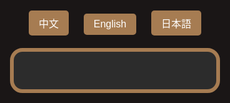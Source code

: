 <html lang="zh-Hant">
<head>
  <meta charset="UTF-8" />
  <meta name="viewport" content="width=device-width, initial-scale=1.0"/>
  <title>飯店QA</title>
  <style>
    html, body {
      margin: 0; padding: 0;
      background-color: #1a1616;
      font-family: 'Segoe UI', Tahoma, Geneva, Verdana, sans-serif;
      display: flex; flex-direction: column; align-items: center;
      height: 100vh;
    }
    .lang-switcher {
      margin: 20px;
    }
    .lang-switcher button {
      margin: 0 10px;
      padding: 8px 16px;
      font-size: 1rem;
      border: none;
      border-radius: 5px;
      cursor: pointer;
      background-color: #a67c52;
      color: white;
      transition: background-color 0.3s;
    }
    .lang-switcher button:hover {
      background-color: #8b653f;
    }
    .qa-container {
      background-color: #2c2c2c;
      border: 6px solid #a67c52;
      border-radius: 20px;
      padding: 30px 25px;
      width: 100%;
      max-width: 800px; /* 電腦最大寬度 */
      margin: 0 20px;   /* 左右留空，手機桌面都適用 */
      box-sizing: border-box;
      overflow-y: auto;
      max-height: 85vh;
      -webkit-overflow-scrolling: touch;
    }
    .qa-item {
      margin-bottom: 20px;
    }
    .question {
      cursor: pointer;
      font-size: 1.5rem;
      color: #FFC107;
      margin-bottom: 8px;
      display: flex;
      justify-content: space-between;
      align-items: center;
      background-color: #444;
      padding: 12px 16px;
      border-radius: 10px;
      user-select: none;
      transition: background-color 0.3s;
    }
    .question:hover {
      background-color: #555;
    }
    .arrow {
      font-size: 1.2rem;
      color: #FFC107;
    }
    .answer {
      max-height: 0;
      overflow: hidden;
      transition: max-height 0.4s ease, padding 0.3s ease;
      font-size: 1.1rem;
      color: #fff;
      background-color: #3a3a3a;
      border-radius: 8px;
      padding: 0 16px;
      line-height: 1.6;
    }
    .answer.open {
      max-height: 800px;
      padding: 15px 16px;
    }
    a {
      color: #00d4ff;
      text-decoration: underline;
    }
    @media (max-width: 600px) {
      .question {
        font-size: 1.1rem;
        padding: 8px 12px;
      }
      .answer {
        font-size: 1rem;
      }
    }
  </style>
</head>
<body>
  <div class="lang-switcher">
    <button onclick="switchLang('zh')">中文</button>
    <button onclick="switchLang('en')">English</button>
    <button onclick="switchLang('ja')">日本語</button>
  </div>

  <div class="qa-container" id="qa"></div>

  <script>
    const qaData = {
      zh: [
         {
          q: " 📢 飯店公告訊息 ",
          a: `日前無公告訊息。</a>`
        },
        
        {
          q: "飯店周邊古蹟景點",
          a: `
▪ 新竹州圖書館：<a href="https://www.google.com/maps?q=新竹州圖書館" target="_blank">地圖</a><br>
▪ 東門迎曦門：<a href="https://www.google.com/maps?q=東門迎曦門" target="_blank">地圖</a><br>
▪ 辛志平校長故居：<a href="https://www.google.com/maps?q=辛志平校長故居" target="_blank">地圖</a><br>
▪ 新竹市影像博物館：<a href="https://www.google.com/maps?q=新竹市影像博物館" target="_blank">地圖</a><br>
▪ 新竹市美術館：<a href="https://www.google.com/maps?q=新竹市美術館" target="_blank">地圖</a><br>
▪ 東門市場：<a href="https://www.google.com/maps?q=東門市場" target="_blank">地圖</a><br>
▪ 新竹市政府：<a href="https://www.google.com/maps?q=新竹市政府" target="_blank">地圖</a><br>
▪ 新竹市消防博物館：<a href="https://www.google.com/maps?q=新竹市消防博物館" target="_blank">地圖</a><br>
▪ 國立新竹生活美學館（原新竹公會堂）：<a href="https://www.google.com/maps?q=國立新竹生活美學館（原新竹公會堂）" target="_blank">地圖</a><br>
▪ 新竹動物園：<a href="https://www.google.com/maps?q=新竹動物園" target="_blank">地圖</a><br>
▪ 新竹公園：<a href="https://www.google.com/maps?q=新竹公園" target="_blank">地圖</a>`
        },
        {
          q: "飯店鄰近夜市",
          a: `▪ 每日：城隍廟夜市：<a href="https://www.google.com/maps?q=新竹市城隍廟夜市" target="_blank">地圖</a><br>
           ▪ 週二、週四：新竹後站夜市：<a href="https://www.google.com/maps?q=新竹後站夜市" target="_blank">地圖</a><br>
          ▪ 週三、週五：樹林頭夜市：<a href="https://www.google.com/maps?q=樹林頭夜市" target="_blank">地圖</a><br>
         ▪ 週六、週日 11:00~19:00：新竹假日花市：<a href="https://www.google.com/maps?q=新竹假日花市" target="_blank">地圖</a>`
        },
         {
          q: "新竹觀光景點推薦",
          a: `
▪ 新竹都城隍廟：<a href="https://www.google.com/maps?q=新竹都城隍廟" target="_blank">地圖</a><br>
▪ 新竹公園：<a href="https://www.google.com/maps?q=新竹公園 都會公園" target="_blank">地圖</a><br>
▪ 新竹市立動物園：<a href="https://www.google.com/maps?q=新竹市立動物園" target="_blank">地圖</a><br>
▪ 新竹市玻璃工藝博物館：<a href="https://www.google.com/maps?q=新竹市玻璃工藝博物館" target="_blank">地圖</a><br>
▪ 將軍村：<a href="https://www.google.com/maps?q=將軍村" target="_blank">地圖</a><br>
▪ 市定古蹟-新竹水道取水口展示館(周一及周五戲水池清潔消毒不開放)：<a href="https://www.google.com/maps?q=市定古蹟-新竹水道取水口展示館(周一及周五戲水池清潔消毒不開放)" target="_blank">地圖</a><br>
▪ 青草湖：<a href="https://www.google.com/maps?q=青草湖" target="_blank">地圖</a><br>
▪ 青青草原：<a href="https://www.google.com/maps?q=青青草原 香山" target="_blank">地圖</a><br>
▪ 新竹(南寮漁港)17公里海岸風景區：<a href="https://www.google.com/maps?q=新竹17公里海岸風景區" target="_blank">地圖</a><br>
▪ 香山濕地賞蟹步道：<a href="https://www.google.com/maps?q=香山濕地賞蟹步道" target="_blank">地圖</a><br>
▪ 風情海岸：<a href="https://www.google.com/maps?q=風情海岸" target="_blank">地圖</a>`
        },
        {
          q: "飯店周邊宮廟景點",
          a: `
▪ 東寧宮：<a href="https://www.google.com/maps?q=東寧宮" target="_blank">地圖</a><br>
▪ 新竹都城隍廟：<a href="https://www.google.com/maps?q=新竹都城隍廟" target="_blank">地圖</a><br>
▪ 新竹竹蓮寺：<a href="https://www.google.com/maps?q=新竹竹蓮寺" target="_blank">地圖</a><br>
▪ 新竹長和宮：<a href="https://www.google.com/maps?q=新竹長和宮" target="_blank">地圖</a><br>
▪ 關帝廟：<a href="https://www.google.com/maps?q=新竹關帝廟 南門街" target="_blank">地圖</a>`
        },
        {
          q: "鄰近購物百貨",
          a: `
▪ 巨城購物中心：<a href="https://www.google.com/maps?q=巨城購物中心" target="_blank">地圖</a><br>
▪ 大魯閣湳雅廣場：<a href="https://www.google.com/maps?q=大魯閣湳雅廣場" target="_blank">地圖</a><br>
▪ 新竹大遠百：<a href="https://www.google.com/maps?q=新竹大遠百" target="_blank">地圖</a>`
        },
        {
          q: "鄰近YouBike單車借用站🚴",
          a: `
⚠️YouBike使用說明：<a href="https://www.youbike.com.tw/region/main/" target="_blank"> YouBike官網</a><br>
▪ 新竹市政府YouBike站 <a href="https://www.google.com/maps?q=YouBike 新竹市政府" target="_blank">地圖</a>`
        },
         {
          q: "台灣鐵路・高速鐵路・機場捷運<br>・桃園機場✈️・松山機場✈️　",
          a: `
▪ 台灣鐵路：<a href="https://www.railway.gov.tw/tra-tip-web/tip?lang=ZH_TW" target="_blank"> 台鐵官網</a><br>
▪ 台灣高鐵：<a href="https://www.thsrc.com.tw/" target="_blank"> 高鐵官網</a><br>
▪ 桃園捷運/機場捷運：<a href="https://www.tymetro.com.tw/tymetro-new/tw/index.php" target="_blank"> 機捷官網</a><br>
▪ 桃園國際機場：<a href="https://www.taoyuan-airport.com/" target="_blank"> 桃機官網</a><br>
▪ 台北松山機場：<a href="https://www.tsa.gov.tw/" target="_blank">松山機場</a>`
        },

 {
          q: "迎曦飯店 → 桃園國際機場 交通方式?　",
          a: `
▪ 台灣高鐵：從 新竹高鐵站 搭乘至 桃園高鐵站，轉乘「機場捷運」直達機場。⏱ 約 60–70 分鐘<br>
▪ 客運：搭乘 日豪客運 1250 機場巴士，「新竹轉運站」直達桃園國際機場。⏱ 約 90–100 分鐘<br>
→ 日豪客運：<a href="https://www.taiwanbus.tw/eBUSPage/Query/QueryResult.aspx?rno=12500&rn=1755744773691&lan=C" target="_blank"> 公路客運即時動態資訊網</a>
→ 新竹轉運站：<a href="https://www.google.com/maps?q=新竹轉運站" target="_blank">地圖</a><br>
▪ 計程車：從飯店直達桃園國際機場。⏱ 約 50–60 分鐘`
        },
        
         {
          q: "南寮漁港・清華大學・交通大學交通方式🚌",
          a: `
▪ 南寮漁港-新竹客運0150_藍15區公車：<a href="http://www.hcbus.com.tw/big5/information-2.asp?select=7&button=%E9%80%81%E5%87%BA" target="_blank"> 新竹客運官網</a><br>
▪ 清華大學雙校區-科技之星83路公車：<a href="https://www.yosemite-bus.com.tw/no81_bus.asp#no83" target="_blank"> 科技之星官網</a><br>
▪ 交通大學雙校區、清華大學光復校區-新竹客運0020_2路公車：<a href="http://www.hcbus.com.tw/big5/information-2.asp?select=2&button=%E9%80%81%E5%87%BA" target="_blank"> 新竹客運官網</a>`
        },
        {
          q: "鄰近早餐店推薦？",
          a: `
▪ 義式屋古拉爵：<a href="https://www.google.com/maps?q=義式屋古拉爵 新竹迎曦店" target="_blank">地圖</a><br>
▪ 山東早點-眷村龎：<a href="https://www.google.com/maps?q=眷村龎"target="_blank">地圖</a><br>
▪ 星巴克-新竹州圖門市：<a href="https://www.google.com/maps?q=星巴克-新竹州圖門市" target="_blank">地圖</a>`
        },
        {
          q: "咖啡☕和下午茶推薦？",
          a: `
▪ 星巴克-新竹州圖門市：<a href="https://www.google.com/maps?q=星巴克-新竹州圖門市" target="_blank">地圖</a><br>
▪ 九幕咖啡：<a href="https://www.google.com/maps?q=九幕咖啡" target="_blank">地圖</a><br>
▪ 種甜：<a href="https://www.google.com/maps?q=種甜" target="_blank">地圖</a><br>
▪ 一想一響咖啡：<a href="https://www.google.com/maps?q=一想一響咖啡" target="_blank">地圖</a><br>
▪ 李克承博士故居 a-moom：<a href="https://www.google.com/maps?q=李克承博士故居 a-moom(新竹市)" target="_blank">地圖</a><br>
▪ 春室 SPRING POOL GLASS STUDIO + The POOL：<a href="https://www.google.com/maps?q=春室 SPRING POOL GLASS STUDIO + The POOL" target="_blank">地圖</a><br>
▪ Louisa Coffee 路易莎咖啡 (新竹公園門市)：<a href="https://www.google.com/maps?q=Louisa Coffee 路易莎咖啡  新竹東區公園路" target="_blank">地圖</a><br>
▪ 墨咖啡 INK COFFEE：<a href="https://www.google.com/maps?q=墨咖啡 INK COFFEE" target="_blank">地圖</a><br>
▪ 饅饅好食：<a href="https://www.google.com/maps?q=饅饅好食" target="_blank">地圖</a><br>
▪ 一百種味道 (三民店)：<a href="https://www.google.com/maps?q=一百種味道(三民店)" target="_blank">地圖</a><br>
▪ 夏.咖啡：<a href="https://www.google.com/maps?q=夏.咖啡 仁愛街" target="_blank">地圖</a><br>
▪ Float Dept.微生咖啡：<a href="https://www.google.com/maps?q=Float Dept.微生咖啡" target="_blank">地圖</a>`
        },
        {
          q: "中式餐廳推薦？",
          a: `
▪ 菜園上海餐廳：<a href="https://www.google.com/maps?q=菜園上海餐廳" target="_blank">地圖</a><br>
▪ 享鴨烤鴨：<a href="https://www.google.com/maps?q=享鴨 烤鴨與中華料理 新竹北大店" target="_blank">地圖</a><br>
▪ 西市汕頭館：<a href="https://www.google.com/maps?q=西市汕頭館 北大店" target="_blank">地圖</a><br>
▪ 新橋弄堂：<a href="https://www.google.com/maps?q=新橋弄堂" target="_blank">地圖</a>`
        },
        {
          q: "西式餐廳推薦？",
          a: `
▪ 冪2 La Miette Kitchen：<a href="https://www.google.com/maps?q=冪2 La Miette Kitchen" target="_blank">地圖</a><br>
▪ TABLE JOE 喬桌子廚房：<a href="https://www.google.com/maps?q=TABLE JOE 喬桌子廚房" target="_blank">地圖</a><br>
▪ 史坦利美式牛排：<a href="https://www.google.com/maps?q=史坦利美式牛排 巨城" target="_blank">地圖</a><br>
▪ 金色三麥 新竹巨城店PARK15：<a href="https://www.google.com/maps?q=金色三麥 新竹巨城店PARK15" target="_blank">地圖</a>`
        },
        {
          q: "日式餐廳推薦？",
          a: `
▪ 柚子：<a href="https://www.google.com/maps?q=柚子 文化街" target="_blank">地圖</a><br>
▪ 皿富器食 minfood：<a href="https://www.google.com/maps?q=皿富器食 minfood" target="_blank">地圖</a><br>
▪ 新橋燒肉屋：<a href="https://www.google.com/maps?q=新橋燒肉屋 府後店" target="_blank">地圖</a><br>
▪ 私嚐串燒：<a href="https://www.google.com/maps?q=私嚐串燒 中正店"_blank">地圖</a><br>
▪ 大阪燒肉 燒魂Yakikon：<a href="https://www.google.com/maps?q=大阪燒肉 燒魂Yakikon 新竹市東區" target="_blank">地圖</a>`
        },
        {
          q: "素食🥗餐廳推薦？",
          a: `
▪ 果庭蔬食廚房：<a href="https://www.google.com/maps?q=果庭蔬食廚房" target="_blank">地圖</a><br>
▪ 森活原素 V-Element 蔬食餐廳：<a href="https://www.google.com/maps?q=森活原素 V-Element 蔬食餐廳" target="_blank">地圖</a><br>
▪ 籽田野菜屋：<a href="https://www.google.com/maps?q=籽田野菜屋" target="_blank">地圖</a><br>
▪ 井家：<a href="https://www.google.com/maps?q=井家" target="_blank">地圖</a><br>
▪ 井町日式蔬食料理(大同店)：<a href="https://www.google.com/maps?q=井町日式蔬食料理 大同店" target="_blank">地圖</a><br>
▪ 八二親食-三民店：<a href="https://www.google.com/maps?q=八二親食-三民店" target="_blank">地圖</a>`
        },
        {
          q: "印度及異國料理推薦？",
          a: `
▪ 點22港式點心：<a href="https://www.google.com/maps?q=點22港式點心-新竹東門店" target="_blank">地圖</a><br>
▪ 132官舍餐酒館Bistro：<a href="https://www.google.com/maps?q=132官舍/新竹州警務部部長官舍(餐酒館Bistro)" target="_blank">地圖</a><br>
▪ 艷麗Pondok Sunny(星馬料理)：<a href="https://www.google.com/maps?q=艷麗Pondok Sunny" target="_blank">地圖</a><br>
▪ El Mundo墨多：<a href="https://www.google.com/maps?q=El Mundo墨多" target="_blank">地圖</a><br>
▪ 蘇丹土耳其廚房：<a href="https://www.google.com/maps?q=蘇丹土耳其廚房" target="_blank">地圖</a><br>
▪ 東京純豆腐新竹SOGO店(韓式)：<a href="https://www.google.com/maps?q=東京純豆腐Tokyo Sundubu 新竹SOGO店" target="_blank">地圖</a><br>
▪ 達達印度料理：<a href="https://www.google.com/maps?q=達達印度料理(新竹店)(原 印度小鎮)Burans Indian Kitchen in Hsinchu (Indian Town)" target="_blank">地圖</a><br>
▪ MAS India Restaurant 媽媽印度料理：<a href="https://www.google.com/maps?q=MAS India Restaurant 媽媽印度料理" target="_blank">地圖</a>`
        },
        {
          q: "牛肉麵推薦？",
          a: `
▪ 段純貞牛肉麵：<a href="https://www.google.com/maps?q=段純貞牛肉麵新竹市北區武陵路" target="_blank">地圖</a><br>
▪ 熊川牛肉麵：<a href="https://www.google.com/maps?q=熊川牛肉麵" target="_blank">地圖</a><br>
▪ 璽子牛肉麵（博愛店）：<a href="https://www.google.com/maps?q=璽子牛肉麵（博愛店)" target="_blank">地圖</a><br>
▪ 貳壹村精緻麵點：<a href="https://www.google.com/maps?q=貳壹村精緻麵點" target="_blank">地圖</a>`
        },
        {
          q: "推薦小吃？",
          a: `
▪ 喜劇收場(漢堡)：<a href="https://www.google.com/maps?q=喜劇收場(漢堡)" target="_blank">地圖</a><br>
▪ 戲棚下Under Six Pound炸雞：<a href="https://www.google.com/maps?q=戲棚下Under Six Pound炸雞" target="_blank">地圖</a><br>
▪ 覓雪Mixshare手作雪花冰：<a href="https://www.google.com/maps?q=覓雪Mixshare手作雪花冰" target="_blank">地圖</a><br>
▪ 好豆味冰沙豆花：<a href="https://www.google.com/maps?q=好豆味冰沙豆花 勝利路" target="_blank">地圖</a><br>
▪ 原夜市鴨肉麵：<a href="https://www.google.com/maps?q=原夜市鴨肉麵 中央路" target="_blank">地圖</a><br>
▪ 廟口鴨香飯：<a href="https://www.google.com/maps?q=廟口鴨香飯 中山路" target="_blank">地圖</a>`
        },
        {
          q: "伴手禮🎁推薦？",
          a: `
▪ 福源花生醬：<a href="https://www.google.com/maps?q=福源花生醬 新竹市東區東大路一段" target="_blank">地圖</a><br>
▪ 新復珍商行(竹塹餅)：<a href="https://www.google.com/maps?q=新復珍商行" target="_blank">地圖</a><br>
▪ 淵明餅舖(水蒸蛋糕)：<a href="https://www.google.com/maps?q=淵明餅舖" target="_blank">地圖</a><br>
▪ 進益貢丸：<a href="https://www.google.com/maps?q=進益貢丸新竹市北區北門街"_blank">地圖</a><br>
▪ 海瑞貢丸：<a href="https://www.google.com/maps?q=海瑞貢丸新竹西門總店"_blank">地圖</a>`
        }
      ],
      en: [
         {
          q: " 📢 Hotel Announcements ",
          a: `No announcements at the moment.</a>`
        },
       
        {
          q: "Historical sites and attractions near the hotel",
          a: `
▪ Hsinchu State Library: <a href="https://www.google.com/maps?q=新竹州圖書館" target="_blank">Map</a><br>
▪ East Gate Yingxi Gate: <a href="https://www.google.com/maps?q=東門迎曦門" target="_blank">Map</a><br>
▪ Principal Xin Zhiping's Former Residence: <a href="https://www.google.com/maps?q=辛志平校長故居"  target="_blank">Map</a><br>
▪ Hsinchu Image Museum: <a href="https://www.google.com/maps?q=新竹市影像博物館" target="_blank">Map</a><br>
▪ Hsinchu Art Museum: <a href="https://www.google.com/maps?q=新竹市美術館" target="_blank">Map</a><br>
▪ East Gate Market: <a href="https://www.google.com/maps?q=東門市場" target="_blank">Map</a><br>
▪ Hsinchu City Hall: <a href="https://www.google.com/maps?q=新竹市政府" target="_blank">Map</a><br>
▪ Hsinchu Fire Museum: <a href="https://www.google.com/maps?q=新竹市消防博物館" target="_blank">Map</a><br>
▪ National Hsinchu Living Arts Center (Former Hsinchu Public Hall)：<a href="https://www.google.com/maps?q=國立新竹生活美學館（原新竹公會堂）" target="_blank">Map</a><br>
▪ Hsinchu Zoo: <a href="https://www.google.com/maps?q=新竹動物園" target="_blank">Map</a><br>
▪ Hsinchu Park: <a href="https://www.google.com/maps?q=新竹公園" target="_blank">Map</a>`
        },
         {
          q: "Nearby Night Markets",
          a:  `▪ Daily – Chenghuang Temple Night Market – <a href="https://www.google.com/maps?q=新竹市城隍廟夜市" target="_blank">Map</a><br>
           ▪ Tue & Thu – Hsinchu Back Station Night Market: <a href="https://www.google.com/maps?q=新竹後站夜市"  target="_blank">Map</a><br>
          ▪ Wed & Fri – Shulintou Night Market: <a href="https://www.google.com/maps?q=樹林頭夜市" target="_blank">Map</a><br>
            ▪ Saturday and Sunday 11:00~19:00：Holiday Flower Market：<a href="https://www.google.com/maps?q=新竹假日花市" target="_blank">Map</a>`
        },
         {
          q: "Recommended Tourist Attractions in Hsinchu",
          a: `
▪ Hsinchu Chenghuang Temple：<a href="https://www.google.com/maps?q=新竹都城隍廟" target="_blank">Map</a><br>
▪ Hsinchu Park：<a href="https://www.google.com/maps?q=新竹公園 都會公園" target="_blank">Map</a><br>
▪ Hsinchu City Zoo：<a href="https://www.google.com/maps?q=新竹市立動物園" target="_blank">Map</a><br>
▪ Hsinchu Glass Museum：<a href="https://www.google.com/maps?q=新竹市玻璃工藝博物館" target="_blank">Map</a><br>
▪ General’s Village：<a href="https://www.google.com/maps?q=將軍村" target="_blank">Map</a><br>
▪ Hsinchu Waterway Intake Exhibition Hall (Splash pools closed for cleaning and disinfection on Mondays and Fridays)：<a href="https://www.google.com/maps?q=市定古蹟-新竹水道取水口展示館(周一及周五戲水池清潔消毒不開放)" target="_blank">Map</a><br>
▪ Qingcao Lake (Green Grass Lake)：<a href="https://www.google.com/maps?q=青草湖" target="_blank">Map</a><br>
▪ Qingqing Grassland：<a href="https://www.google.com/maps?q=青青草原 香山" target="_blank">Map</a><br>
▪ Hsinchu (Nanliao Fishing Harbor) 17 km Coastal Scenic Area：<a href="https://www.google.com/maps?q=新竹17公里海岸風景區" target="_blank">Map</a><br>
▪ Xiangshan Wetland Crab Viewing Trail：<a href="https://www.google.com/maps?q=香山濕地賞蟹步道" target="_blank">Map</a><br>
▪ Fengqing Coast：<a href="https://www.google.com/maps?q=風情海岸" target="_blank">Map</a><br>
★ Hsinchu City Travel Info：<a href="https://eng.taiwan.net.tw/m1.aspx?sno=0002109" target="_blank">Tourism Administration</a>`
        },
        {
          q: "Temple attractions near the hotel",
          a: `
▪ Dongning Temple: <a href="https://www.google.com/maps?q=東寧宮" target="_blank">Map</a><br>
▪ Hsinchu City God Temple: <a href="https://www.google.com/maps?q=新竹都城隍廟" target="_blank">Map</a><br>
▪ Hsinchu Zhulin Temple：<a href="https://www.google.com/maps?q=新竹竹蓮寺" target="_blank">Map</a><br>
▪ Changhe Temple: <a href="https://www.google.com/maps?q=新竹長和宮" target="_blank">Map</a><br>
▪ Guandi Temple: <a href="https://www.google.com/maps?q=新竹關帝廟 南門街" target="_blank">Map</a>`
        },
        {
          q: "Nearby shopping malls",
          a: `
▪ Big City Shopping Center: <a href="https://www.google.com/maps?q=巨城購物中心" target="_blank">Map</a><br>
▪ Taroko Nanya Plaza：<a href="https://www.google.com/maps?q=大魯閣湳雅廣場" target="_blank">Map</a><br>
▪ Far Eastern Department Store Hsinchu: <a href="https://www.google.com/maps?q=新竹大遠百" target="_blank">Map</a>`
        },
        {
          q: "Nearby YouBike rental station🚴",
          a: `
         ⚠️Before signing up, please prepare the following. <a href="https://en.youbike.com.tw/region/main/register/" target="_blank"> YouBike official website</a><br>
▪ Hsinchu City Hall Ubike Station: <a href="https://www.google.com/maps?q=YouBike 新竹市政府" target="_blank">Map</a>`
        },
         {
          q: "Taiwan Railways Administration (TRA)🚆<br>・Airport MRT🚆<br>・High Speed Rail(HSR)🚄<br>・Taoyuan International Airport(TPE)✈️<br>・Taipei Songshan Airport(TSA)✈️",
          a: `
▪ Taiwan Railways Administration (TRA) ：<a href="https://tip.railway.gov.tw/tra-tip-web/tip?lang=EN_US" target="_blank"> official website</a><br>
▪ Taiwan High Speed Rail(HSR)：<a href="https://en.thsrc.com.tw/"_blank"> official website</a><br>
▪ Taoyuan Metro・Airport MRT：<a href="https://www.tymetro.com.tw/tymetro-new/en/index.php" target="_blank"> official website</a><br>
▪ Taoyuan International Airport(TPE)：<a href="https://www.taoyuan-airport.com/?lang=en" target="_blank"> official website</a><br>
▪ Taipei Songshan Airport(TSA)：<a href="https://www.tsa.gov.tw/?id=ef81d612-6ca0-4e0f-9459-30bfb8c9523f&culture=2" target="_blank">official website</a>`
        },
        {
          q: "Recommended nearby breakfast shops",
          a: `
▪ Garlic & Jazz Breakfast: <a href="https://www.google.com/maps?q=義式屋古拉爵 新竹迎曦店" target="_blank">Map</a><br>
▪ Shandong Breakfast - Xiao Long Bao (steamed soup dumplings), Taiwanese egg crepes: <a href="https://www.google.com/maps?q=眷村龎" target="_blank">Map</a><br>
▪ Starbucks - Hsinchu State Library Store:<a href="https://www.google.com/maps?q=星巴克-新竹州圖門市" target="_blank">Map</a>`
        },
        {
          q: "Coffee☕ and afternoon tea recommendations?",
          a: `
▪ Starbucks - Hsinchu State Library Store: <a href="https://www.google.com/maps?q=星巴克-新竹州圖門市" target="_blank">Map</a><br>
▪ Jiumu Coffee: <a href="https://www.google.com/maps?q=九幕咖啡" target="_blank">Map</a><br>
▪ Seed Sweet Coffee(No Fixed Holidays)：<a href="https://www.google.com/maps?q=種甜" target="_blank">Map</a><br>
▪ ReEcho Coffee：<a href="https://www.google.com/maps?q=一想一響咖啡" target="_blank">Map</a><br>
▪ Former Residence of Dr. Lee Ko-Cheng (A-Moom)：<a href="https://www.google.com/maps?q=李克承博士故居 a-moom(新竹市)" target="_blank">Map</a><br>
▪ Spring Room SPRING POOL GLASS STUDIO + The POOL：<a href="https://www.google.com/maps?q=春室 SPRING POOL GLASS STUDIO + The POOL" target="_blank">Map</a><br>
▪ Louisa Coffee (Hsinchu Park Branch)：<a href="https://www.google.com/maps?q=Louisa Coffee 路易莎咖啡  新竹東區公園路" target="_blank">Map</a><br>
▪ Ink Coffee：<a href="https://www.google.com/maps?q=墨咖啡 INK COFFEE" target="_blank">Map</a><br>
▪ Manman Delicious: <a href="https://www.google.com/maps?q=饅饅好食" target="_blank">Map</a><br>
▪ Hundred Flavors (Sanmin Store): <a href="https://www.google.com/maps?q=一百種味道(三民店)" target="_blank">Map</a><br>
▪ Summer Coffee: <a href="https://www.google.com/maps?q=夏.咖啡 仁愛街" target="_blank">Map</a><br>
▪ Float Dept. Micro Roastery: <a href="https://www.google.com/maps?q=Float Dept.微生咖啡" target="_blank">Map</a>`
        },
        {
          q: "Chinese restaurant recommendations?",
          a: `
▪ Vegetable Garden Shanghai Restaurant: <a href="https://www.google.com/maps?q=菜園上海餐廳" target="_blank">Map</a><br>
▪ Enjoy Duck Roasted Duck: <a href="https://www.google.com/maps?q=享鴨 烤鴨與中華料理 新竹北大店" target="_blank">Map</a><br>
▪ Xishi Shantou Restaurant: <a href="https://www.google.com/maps?q=西市汕頭館 北大店" target="_blank">Map</a><br>
▪ New Bridge Alley: <a href="https://www.google.com/maps?q=新橋弄堂"target="_blank">Map</a>`
        },
        {
          q: "Western restaurant recommendations?",
          a: `
▪ La Miette Kitchen: <a href="https://www.google.com/maps?q=冪2 La Miette Kitchen" target="_blank">Map</a><br>
▪ TABLE JOE Kitchen: <a href="https://www.google.com/maps?q=TABLE JOE 喬桌子廚房" target="_blank">Map</a><br>
▪ Stanley American Steakhouse:<a href="https://www.google.com/maps?q=史坦利美式牛排 巨城" target="_blank">Map</a><br>
▪ Jinse Sanmai Park15, Hsinchu Big City: <a href="https://www.google.com/maps?q=金色三麥 新竹巨城店PARK15" target="_blank">Map</a>`
        },
        {
          q: "Japanese restaurant recommendations?",
          a: `
▪ Yuzu: <a href="https://www.google.com/maps?q=柚子 文化街" target="_blank">Map</a><br>
▪ Minfood:<a href="https://www.google.com/maps?q=皿富器食 minfood" target="_blank">Map</a><br>
▪ Shinbashi Yakiniku: <a href="https://www.google.com/maps?q=新橋燒肉屋 府後店" target="_blank">Map</a><br>
▪ Private Taste Skewers: <a href="https://www.google.com/maps?q=私嚐串燒 中正店" target="_blank">Map</a><br>
▪ Osaka Yakiniku Yakikon: <a href="https://www.google.com/maps?q=大阪燒肉 燒魂Yakikon 新竹市東區" target="_blank">Map</a>`
        },
        {
          q: "Vegetarian🥗 restaurant recommendations?",
          a: `
▪ Guoting Vegetarian Kitchen：<a href="https://www.google.com/maps?q=果庭蔬食廚房" target="_blank">Map</a><br>
▪ V-Element Vegetarian Kitchen：<a href="https://www.google.com/maps?q=森活原素 V-Element 蔬食餐廳" target="_blank">Map</a><br>
▪ Zitian Vegetable House: <a href="https://www.google.com/maps?q=籽田野菜屋" target="_blank">Map</a><br>
▪ Jingjia:：<a href="https://www.google.com/maps?q=井町日式蔬食料理 大同店" target="_blank">Map</a><br>
▪ Jingmachi Japanese Vegetarian: <a href="https://www.google.com/maps?q=井家" target="_blank">Map</a><br>
▪ 82 Qin Shi: <a href="https://www.google.com/maps?q=八二親食-三民店" target="_blank">Map</a>`
        },
        {
          q: "Indian and international cuisine recommendations?",
          a: `
▪ Dim 22 Hong Kong Dim Sum：<a href="https://www.google.com/maps?q=點22港式點心-新竹東門店" target="_blank">Map</a><br>
▪ 132 Officer’s Residence Bistro：<a href="https://www.google.com/maps?q=132官舍/新竹州警務部部長官舍(餐酒館Bistro)" target="_blank">Map</a><br>
▪ Yanli Pondok Sunny-Singaporean and Malaysian Cuisine：<a href="https://www.google.com/maps?q=艷麗Pondok Sunny" target="_blank">Map</a><br>
▪ El Mundo Mexican Cuisine：<a href="https://www.google.com/maps?q=El Mundo墨多" target="_blank">Map</a><br>
▪ Sultan Turkish Kitchen: <a href="https://www.google.com/maps?q=蘇丹土耳其廚房" target="_blank">Map</a><br>
▪ Tokyo Sundubu Hsinchu SOGO Branch (Korean Cuisine)：<a href="https://www.google.com/maps?q=東京純豆腐Tokyo Sundubu 新竹SOGO店" target="_blank">地圖</a><br>
▪ Dada Indian Cuisine: <a href="https://www.google.com/maps?q=達達印度料理(新竹店)(原 印度小鎮)Burans Indian Kitchen in Hsinchu (Indian Town)" target="_blank">Map</a><br>
▪ MAS India Restaurant:<a href="https://www.google.com/maps?q=MAS India Restaurant 媽媽印度料理" target="_blank">Map</a>`
        },
        {
          q: "Beef noodle recommendations?",
          a: `
▪ Duan Chun Zhen Beef Noodles: <a href="https://www.google.com/maps?q=段純貞牛肉麵新竹市北區武陵路" target="_blank">Map</a><br>
▪ Xiongchuan Beef Noodles: <a href="https://www.google.com/maps?q=熊川牛肉麵" target="_blank">Map</a><br>
▪ Xi Zi Beef Noodles: <a href="https://www.google.com/maps?q=璽子牛肉麵（博愛店)" target="_blank">Map</a><br>
▪ Er Yi Cun Exquisite Noodles: <a href="https://www.google.com/maps?q=貳壹村精緻麵點" target="_blank">Map</a>`
        },
        {
          q: "Snack recommendations?",
          a: `
▪ Comedy Ending (Burger): <a href="https://www.google.com/maps?q=喜劇收場(漢堡)" target="_blank">Map</a><br>
▪ Under Six Pound Fried Chicken: <a href="https://www.google.com/maps?q=戲棚下Under Six Pound炸雞" target="_blank">Map</a><br>
▪ Mixshare Handmade Shaved Ice: <a href="https://www.google.com/maps?q=覓雪Mixshare手作雪花冰" target="_blank">Map</a><br>
▪ Shaved Ice Tofu Pudding：<a href="https://www.google.com/maps?q=好豆味冰沙豆花 勝利路" target="_blank">Map</a><br>
▪ Duck Noodles：<a href="https://www.google.com/maps?q=原夜市鴨肉麵 中央路" target="_blank">Map</a><br>
▪ Duck Rice：<a href="https://www.google.com/maps?q=廟口鴨香飯 中山路" target="_blank">Map</a>`
        },
        {
          q: "Souvenir🎁 recommendations?",
          a: `
▪ Fuyuan Peanut Butter: <a href="https://www.google.com/maps?q=福源花生醬 新竹市東區東大路一段" target="_blank">Map</a><br>
▪ Xin Fuzhen-Zhujian Cake: <a href="https://www.google.com/maps?q=新復珍商行" target="_blank">Map</a><br>
▪ Yuanming Bakery-Steamed Sponge Cake: <a href="https://www.google.com/maps?q=淵明餅舖" target="_blank">Map</a><br>
▪ Jinyi Meatballs: <a href="https://www.google.com/maps?q=進益貢丸新竹市北區北門街"_blank">Map</a><br>
▪ Hairui Meatballs: <a href="https://www.google.com/maps?q=海瑞貢丸新竹西門總店" target="_blank">Map</a>`
        }
      ],
      ja: [
        {
          q: " 📢 ホテルからのお知らせ ",                                                                           
          a: `現在お知らせはありません。</a>`
        },
        
        {
          q: "ホテル周辺の史跡・観光スポット",
          a: `
▪ 新竹州図書館：<a href="https://www.google.com/maps?q=新竹州圖書館" target="_blank">地図</a><br>
▪ 東門迎曦門：<a href="https://www.google.com/maps?q=東門迎曦門" target="_blank">地図</a><br>
▪ 辛志平校長旧宅：<a href="https://www.google.com/maps?q=辛志平校長故居"  target="_blank">地図</a><br>
▪ 新竹市映像博物館：<a href="https://www.google.com/maps?q=新竹市影像博物館" target="_blank">地図</a><br>
▪ 新竹市美術館：<a href="https://www.google.com/maps?q=新竹市美術館" target="_blank">地図</a><br>
▪ 東門市場：<a href="https://www.google.com/maps?q=東門市場" target="_blank">地図</a><br>
▪ 新竹市政府：<a href="https://www.google.com/maps?q=新竹市政府" target="_blank">地図</a><br>
▪ 新竹市消防博物館：<a href="https://www.google.com/maps?q=新竹市消防博物館" target="_blank">地図</a><br>
▪ 国立新竹生活美学館（旧新竹公会堂）：<a href="https://www.google.com/maps?q=國立新竹生活美學館（原新竹公會堂）" target="_blank">地図</a><br>
▪ 新竹動物園：<a href="https://www.google.com/maps?q=新竹動物園" target="_blank">地図</a><br>
▪ 新竹公園：<a href="https://www.google.com/maps?q=新竹公園"_blank">地図</a>`
        },
        {
          q: "ホテル近くの夜市（よいち）",
          a: `▪ 毎日・城隍廟夜市（チョンホアンミャオ夜市）– <a href="https://www.google.com/maps?q=新竹市城隍廟夜市"  target="_blank">地図</a><br>
          ▪ 火・木：新竹後駅夜市 – <a href="https://www.google.com/maps?q=新竹後站夜市"  target="_blank">地図</a><br>
          ▪ 水・金：樹林頭夜市 – <a href="https://www.google.com/maps?q=樹林頭夜市"  target="_blank">地図</a><br>
          ▪ 土曜日・日曜日 11:00~19:00：ホリデー花市場：<a href="https://www.google.com/maps?q=新竹假日花市" target="_blank">地図</a>`

        },
         {
          q: "新竹の観光スポットおすすめ",
          a: `
▪ 新竹都城隍廟：<a href="https://www.google.com/maps?q=新竹都城隍廟" target="_blank">地図</a><br>
▪ 新竹公園：<a href="https://www.google.com/maps?q=新竹公園 都會公園" target="_blank">地図</a><br>
▪ 新竹市立動物園：<a href="https://www.google.com/maps?q=新竹市立動物園" target="_blank">地図</a><br>
▪ 新竹市ガラス工芸博物館：<a href="https://www.google.com/maps?q=新竹市玻璃工藝博物館" target="_blank">地図</a><br>
▪ 将軍村：<a href="https://www.google.com/maps?q=將軍村" target="_blank">地図</a><br>
▪ 新竹水道取水口展示館（月曜と金曜は水遊びプールの清掃消毒のため閉館）：<a href="https://www.google.com/maps?q=市定古蹟-新竹水道取水口展示館(周一及周五戲水池清潔消毒不開放)" target="_blank">地図</a><br>
▪ 青草湖：<a href="https://www.google.com/maps?q=青草湖" target="_blank">地図</a><br>
▪ 青青草原：<a href="https://www.google.com/maps?q=青青草原 香山" target="_blank">地図</a><br>
▪ 新竹（南寮漁港）17キロの海岸風景区：<a href="https://www.google.com/maps?q=新竹17公里海岸風景區" target="_blank">地図</a><br>
▪ 香山湿地のカニ観察歩道：<a href="https://www.google.com/maps?q=香山濕地賞蟹步道" target="_blank">地図</a><br>
▪ 風情海岸：<a href="https://www.google.com/maps?q=風情海岸" target="_blank">地図</a><br>
★ 新竹市旅行情報：<a href="https://jp.taiwan.net.tw/m1.aspx?sno=0003109" target="_blank">交通部観光署</a>`
        },
        {
          q: "ホテル周辺の寺院・神社スポット",
          a: `
▪ 東寧宮：<a href="https://www.google.com/maps?q=東寧宮" target="_blank">地図</a><br>
▪ 新竹都城隍廟：<a href="https://www.google.com/maps?q=新竹都城隍廟" target="_blank">地図</a><br>
▪ 新竹竹蓮寺：<a href="https://www.google.com/maps?q=新竹竹蓮寺" target="_blank">地図</a><br>
▪ 新竹長和宮：<a href="https://www.google.com/maps?q=新竹長和宮" target="_blank">地図</a><br>
▪ 関帝廟：<a href="https://www.google.com/maps?q=新竹關帝廟 南門街" target="_blank">地図</a>`
        },
        {
          q: "近隣のショッピングモール",
          a: `
▪ 巨城ショッピングセンター：<a href="https://maps.example.com/bigcity" target="_blank">地図</a><br>
▪ タロコ南雅プラザ：<a href="https://www.google.com/maps?q=大魯閣湳雅廣場" target="_blank">地図</a><br>
▪ 新竹大遠百：<a href="https://www.google.com/maps?q=新竹大遠百" target="_blank">地図</a>`
        },
        {
          q: "近くYouBikeレンタルステーション🚴",
          a: `
          ⚠️ご登録の前に、以下のものをご準備ください。<a href="https://en.youbike.com.tw/region/main/register/" target="_blank"> YouBike公式ウェブサイト-英語のみ</a><br>
▪ 新竹市政府Ubikeステーション：<a href="https://www.google.com/maps?q=YouBike 新竹市政府" target="_blank">地図</a>`
        },
         {
          q: "台湾鉄路株式会社(TRA)🚆<br>・台湾高速鉄道(HSR)🚄<br>・桃園空港MRT🚆<br>・桃園國際機場(TPE)✈️<br>・台北松山機場(TSA)✈️",
          a: `
▪ 台湾鉄路株式会社(TRA) ：<a href="https://tip.railway.gov.tw/tra-tip-web/tip?lang=JA_JP" target="_blank"> 公式ウェブサイト</a><br>
▪ 台湾高速鉄道(HSR)：<a href="https://jp.thsrc.com.tw/ArticleContent/07a7dfcc-1910-485f-a296-699ff11efb46"_blank"> 公式ウェブサイト</a><br>
▪ 桃園MRT・桃園空港MRT：<a href="https://www.tymetro.com.tw/tymetro-new/jp/index.php" target="_blank"> 公式ウェブサイト</a><br>
▪ 桃園國際機場(TPE)：<a href="https://www.taoyuan-airport.com/?lang=jp" target="_blank"> 公式ウェブサイト</a><br>
▪ 台北松山機場(TSA)：<a href="https://www.tsa.gov.tw/?culture=3"_blank">公式ウェブサイト</a>`
        },
        {
          q: "近隣のおすすめ朝食店",
          a: `
▪ ガーリック＆ジャズ朝食：<a href="https://www.google.com/maps?q=義式屋古拉爵 新竹迎曦店" target="_blank">地図</a><br>
▪ 山東の朝食・眷村龎 - 小籠包（ショウロンポー）、台湾式卵クレープ（ダンビン）：<a href="https://www.google.com/maps?q=眷村龎" target="_blank">地図</a><br>
▪ スターバックス - 新竹州図書館店：<a href="https://www.google.com/maps?q=星巴克-新竹州圖門市" target="_blank">地図</a>`
        },
        {
          q: "コーヒー☕とアフタヌーンティーのおすすめは？",
          a: `
▪ スターバックス -(Starbucks 新竹州図書館店)：<a href="https://www.google.com/maps?q=新竹州圖書館" target="_blank">地図</a><br>
▪ 九幕コーヒー：<a href="https://www.google.com/maps?q=九幕咖啡" target="_blank">地図</a><br>
▪ 種甜 (不定休)：<a href="https://www.google.com/maps?q=種甜" target="_blank">地図</a><br>
▪ リ・エコー・コーヒー：<a href="https://www.google.com/maps?q=一想一響咖啡" target="_blank">地図</a><br>
▪ 李克承博士旧宅（エームーム・A-Moom)：<a href="https://www.google.com/maps?q=李克承博士故居 a-moom(新竹市)" target="_blank">Map</a><br>
▪ 春室 SPRING POOL GLASS STUDIO + The POOL：<a href="https://www.google.com/maps?q=春室 SPRING POOL GLASS STUDIO + The POOL" target="_blank">地図</a><br>
▪ ルイーザコーヒー（Louisa Coffee 新竹公園店）：<a href="https://www.google.com/maps?q=Louisa Coffee 路易莎咖啡  新竹東區公園路" target="_blank">地図</a><br>
▪ 墨咖啡 INK COFFEE：<a href="https://www.google.com/maps?q=墨咖啡 INK COFFEE" target="_blank">地図</a><br>
▪ 饅饅好食：<a href="https://www.google.com/maps?q=饅饅好食" target="_blank">地図</a><br>
▪ 百の味（三民店）：<a href="https://www.google.com/maps?q=一百種味道(三民店)" target="_blank">地図</a><br>
▪ 夏コーヒー：<a href="https://www.google.com/maps?q=夏.咖啡 仁愛街" target="_blank">地図</a><br>
▪ Float Dept.微生コーヒー：<a href="https://www.google.com/maps?q=Float Dept.微生咖啡" target="_blank">地図</a>`
        },
        {
          q: "中華料理店のおすすめは？",
          a: `
▪ 菜園上海料理店：<a href="https://www.google.com/maps?q=菜園上海餐廳" target="_blank">地図</a><br>
▪ 享鴨ローストダック：<a href="https://www.google.com/maps?q=享鴨 烤鴨與中華料理 新竹北大店" target="_blank">地図</a><br>
▪ 西市汕頭館：<a href="https://www.google.com/maps?q=西市汕頭館 北大店" target="_blank">地図</a><br>
▪ 新橋弄堂：<a href="https://www.google.com/maps?q=新橋弄堂" target="_blank">地図</a>`
        },
        {
          q: "西洋料理店のおすすめは？",
          a: `
▪ 冪2 La Miette キッチン：<a href="https://www.google.com/maps?q=冪2 La Miette Kitchen" target="_blank">地図</a><br>
▪ TABLE JOE キッチン：<a href="https://www.google.com/maps?q=TABLE JOE 喬桌子廚房" target="_blank">地図</a><br>
▪ スタンリー(Stanley)アメリカンステーキハウス：<a href="https://www.google.com/maps?q=史坦利美式牛排 巨城" target="_blank">地図</a><br>
▪ 金色三麥 新竹巨城店 PARK15：<a href="https://www.google.com/maps?q=金色三麥 新竹巨城店PARK15" target="_blank">地図</a>`
        },
        {
          q: "和食レストランのおすすめは？",
          a: `
▪ 柚子：<a href="https://www.google.com/maps?q=柚子 文化街" target="_blank">地図</a><br>
▪ 皿富器食 minfood：<a href="https://www.google.com/maps?q=皿富器食 minfood" target="_blank">地図</a><br>
▪ 新橋焼肉屋：<a href="https://www.google.com/maps?q=新橋燒肉屋 府後店" target="_blank">地図</a><br>
▪ 私嚐串焼：<a href="https://www.google.com/maps?q=私嚐串燒 中正店" target="_blank">地図</a><br>
▪ 大阪焼肉 燒魂Yakikon：<a href="https://www.google.com/maps?q=大阪燒肉 燒魂Yakikon 新竹市東區"" target="_blank">地図</a>`
        },
        {
          q: "ベジタリアン🥗レストランのおすすめは？",
          a: `
▪ 果庭ベジタリアンキッチン：<a href="https://www.google.com/maps?q=果庭蔬食廚房" target="_blank">地図</a><br>
▪  V-Element ベジタリアンレストラン：<a href="https://www.google.com/maps?q=森活原素 V-Element 蔬食餐廳" target="_blank">地図</a><br>
▪ 籽田野菜屋：<a href="https://www.google.com/maps?q=籽田野菜屋" target="_blank">地図</a><br>
▪ 井家：<a href="https://www.google.com/maps?q=井家" target="_blank">地図</a><br>
▪ 井町日式蔬食料理：：<a href="https://www.google.com/maps?q=井町日式蔬食料理 大同店" target="_blank">地図</a><br>
▪ 八二親食：<a href="https://www.google.com/maps?q=八二親食-三民店" target="_blank">地図</a>`
        },
        {
          q: "インド料理・エスニック料理のおすすめは？",
          a: `
▪ 点22 香港飲茶：<a href="https://www.google.com/maps?q=點22港式點心-新竹東門店" target="_blank">地図</a><br>
▪ 132官舎ビストロ：<a href="https://www.google.com/maps?q=132官舍/新竹州警務部部長官舍(餐酒館Bistro)" target="_blank">地図</a><br>
▪ 艷麗ポンドック・サニー(シンガポール・マレーシア料理)：<a href="https://www.google.com/maps?q=艷麗Pondok Sunny" target="_blank">地図</a><br>
▪ エル・ムンド墨多(El Mundo)メキシコ料理：<a href="https://www.google.com/maps?q=El Mundo墨多" target="_blank">地図</a><br>
▪ スルタン・トルコ料理店：<a href="https://www.google.com/maps?q=蘇丹土耳其廚房" target="_blank">地図</a><br>
▪ 東京純豆腐新竹SOGO店（韓国料理）：<a href="https://www.google.com/maps?q=東京純豆腐Tokyo Sundubu 新竹SOGO店" target="_blank">地図</a><br>
▪ ダダ・インド料理：<a href="https://www.google.com/maps?q=達達印度料理(新竹店)(原 印度小鎮)Burans Indian Kitchen in Hsinchu (Indian Town)" target="_blank">地図</a><br>
▪ MASインドレストラン：<a href="https://www.google.com/maps?q=MAS India Restaurant 媽媽印度料理" target="_blank">地図</a>`
        },
        {
          q: "牛肉麺のおすすめは？",
          a: `
▪ 段純貞牛肉麺：<a href="https://www.google.com/maps?q=段純貞牛肉麵新竹市北區武陵路" target="_blank">地図</a><br>
▪ 熊川牛肉麺：<a href="https://www.google.com/maps?q=熊川牛肉麵" target="_blank">地図</a><br>
▪ 璽子牛肉麺：<a href="https://www.google.com/maps?q=璽子牛肉麵（博愛店)" target="_blank">地図</a><br>
▪ 貳壹村精緻麺点：<a href="https://www.google.com/maps?q=貳壹村精緻麵點" target="_blank">地図</a>`
        },
        {
          q: "おすすめの軽食は？",
          a: `
▪ 喜劇終了（バーガー）：<a href="https://www.google.com/maps?q=喜劇收場(漢堡)"_blank"_blank">地図</a><br>
▪ 劇場下アンダーシックスパウンド唐揚げ：<a href="https://www.google.com/maps?q=戲棚下Under Six Pound炸雞" target="_blank">地図</a><br>
▪ ミックスシェア手作りかき氷：<a href="https://www.google.com/maps?q=覓雪Mixshare手作雪花冰"_blank">地図</a><br>
▪ 好豆味冰沙豆花：<a href="https://www.google.com/maps?q=好豆味冰沙豆花 勝利路" target="_blank">地図</a><br>
▪ 原夜市鴨肉面：<a href="https://www.google.com/maps?q=原夜市鴨肉麵 中央路" target="_blank">地図</a><br>
▪ 廟口鴨香飯：<a href="https://www.google.com/maps?q=廟口鴨香飯 中山路" target="_blank">地圖</a>`
          
        },
        {
          q: "お土産🎁のおすすめは？",
          a: `
▪ 福源ピーナッツバター：<a href="https://www.google.com/maps?q=福源花生醬 新竹市東區東大路一段" target="_blank">地図</a><br>
▪ 新復珍商行-竹塹餅：<a href="https://www.google.com/maps?q=新復珍商行"_blank">地図</a><br>
▪ 淵明餅舗-蒸しカステラ：<a href="https://www.google.com/maps?q=淵明餅舖""_blank">地図</a><br>
▪ 進益貢丸：<a href="https://www.google.com/maps?q=進益貢丸新竹市北區北門街"_blank">地図</a><br>
▪ 海瑞貢丸：<a href="https://www.google.com/maps?q=海瑞貢丸新竹西門總店"_blank">地図</a>`
        }
      ]
    };

    const container = document.getElementById('qa');

    function renderQA(lang) {
      container.innerHTML = '';
      qaData[lang].forEach((item, index) => {
        const qaItem = document.createElement('div');
        qaItem.className = 'qa-item';

        const question = document.createElement('div');
        question.className = 'question';
        question.innerHTML = `・${item.q} <span class="arrow">${index === 0 ? '▲' : '▼'}</span>`;
        question.onclick = () => toggleAnswer(index);

        const answer = document.createElement('div');
        answer.className = 'answer';
        answer.innerHTML = item.a;

        if(index === 0) answer.classList.add('open');

        qaItem.appendChild(question);
        qaItem.appendChild(answer);
        container.appendChild(qaItem);
      });
    }

    function toggleAnswer(index) {
      const answers = document.querySelectorAll('.answer');
      const arrows = document.querySelectorAll('.arrow');

      answers.forEach((answer, i) => {
        const isCurrent = i === index;
        if(isCurrent) {
          if(answer.classList.contains('open')) {
            answer.classList.remove('open');
            arrows[i].textContent = '▼';
          } else {
            answer.classList.add('open');
            arrows[i].textContent = '▲';
          }
        } else {
          answer.classList.remove('open');
          arrows[i].textContent = '▼';
        }
      });
    }

    function switchLang(lang) {
      renderQA(lang);
    }

    // 預設載入中文
    renderQA('zh');
  </script>
</body>
</html>
</body>
</html>
